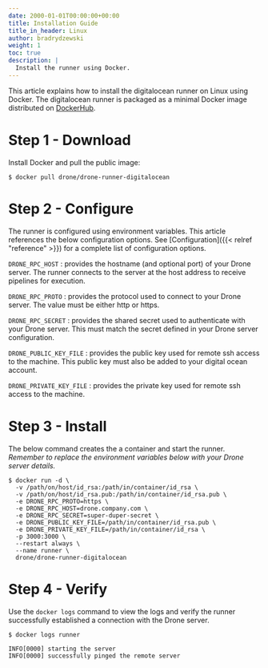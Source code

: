 ```yaml
---
date: 2000-01-01T00:00:00+00:00
title: Installation Guide
title_in_header: Linux
author: bradrydzewski
weight: 1
toc: true
description: |
  Install the runner using Docker.
---
```


This article explains how to install the digitalocean runner on Linux using Docker. The digitalocean runner is packaged as a minimal Docker image distributed on [DockerHub](https://hub.docker.com/r/drone/drone-runner-digitalocean).

# Step 1 - Download

Install Docker and pull the public image:

```
$ docker pull drone/drone-runner-digitalocean
```

# Step 2 - Configure

The runner is configured using environment variables. This article references the below configuration options. See [Configuration]({{< relref "reference" >}}) for a complete list of configuration options.

`DRONE_RPC_HOST`
: provides the hostname (and optional port) of your Drone server. The runner connects to the server at the host address to receive pipelines for execution.

`DRONE_RPC_PROTO`
: provides the protocol used to connect to your Drone server. The value must be either http or https.

`DRONE_RPC_SECRET`
: provides the shared secret used to authenticate with your Drone server. This must match the secret defined in your Drone server configuration.

`DRONE_PUBLIC_KEY_FILE`
: provides the public key used for remote ssh access to the machine. This public key must also be added to your digital ocean account.

`DRONE_PRIVATE_KEY_FILE`
: provides the private key used for remote ssh access to the machine.

# Step 3 - Install

The below command creates the a container and start the runner. _Remember to replace the environment variables below with your Drone server details._

```
$ docker run -d \
  -v /path/on/host/id_rsa:/path/in/container/id_rsa \
  -v /path/on/host/id_rsa.pub:/path/in/container/id_rsa.pub \
  -e DRONE_RPC_PROTO=https \
  -e DRONE_RPC_HOST=drone.company.com \
  -e DRONE_RPC_SECRET=super-duper-secret \
  -e DRONE_PUBLIC_KEY_FILE=/path/in/container/id_rsa.pub \
  -e DRONE_PRIVATE_KEY_FILE=/path/in/container/id_rsa \
  -p 3000:3000 \
  --restart always \
  --name runner \
  drone/drone-runner-digitalocean
```

# Step 4 - Verify

Use the `docker logs` command to view the logs and verify the runner successfully established a connection with the Drone server.

```
$ docker logs runner

INFO[0000] starting the server
INFO[0000] successfully pinged the remote server 
```